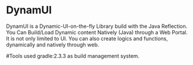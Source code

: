 # DynamUI
DynamUI is a Dynamic-UI-on-the-fly Library build with the Java Reflection. You Can Build/Load Dynamic content Natively (Java) through a Web Portal.
It is not only limited to UI. You can also create logics and functions, dynamically and natively through web.

#Tools used
gradle:2.3.3 as build management system.

